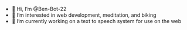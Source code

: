- 👋 Hi, I’m @Ben-Bot-22
- 👀 I’m interested in web development, meditation, and biking
- 🌱 I’m currently working on a text to speech system for use on the web

<!---
Ben-Bot-22/Ben-Bot-22 is a ✨ special ✨ repository because its `README.md` (this file) appears on your GitHub profile.
You can click the Preview link to take a look at your changes.
--->
